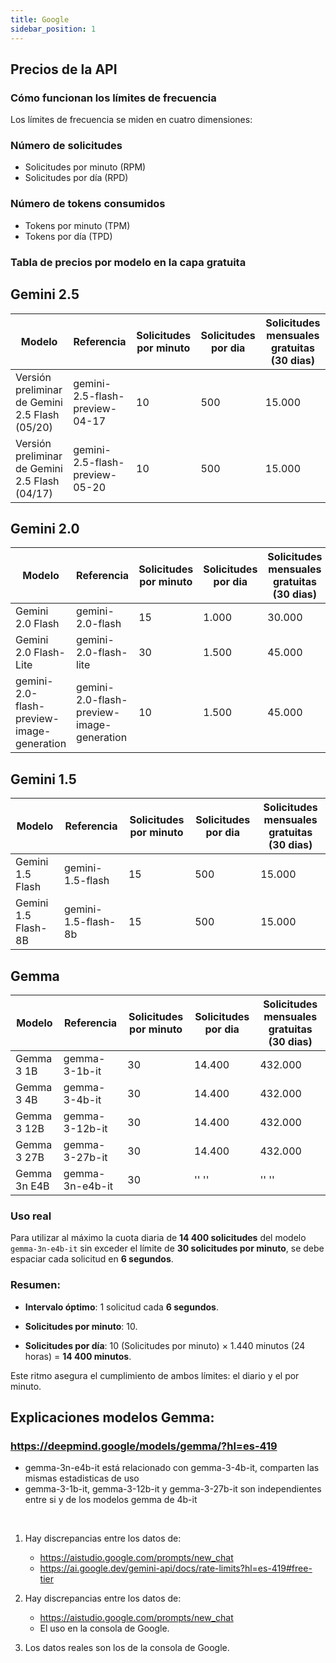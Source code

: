 ```yaml
---
title: Google
sidebar_position: 1
---
```


## Precios de la API

### Cómo funcionan los límites de frecuencia
Los límites de frecuencia se miden en cuatro dimensiones:

### Número de solicitudes
- Solicitudes por minuto (RPM)
- Solicitudes por día (RPD)

### Número de tokens consumidos
- Tokens por minuto (TPM)
- Tokens por día (TPD)

### Tabla de precios por modelo en la capa gratuita

## Gemini 2.5
| Modelo                                            | Referencia | Solicitudes por minuto |  Solicitudes por dia | Solicitudes mensuales gratuitas (30 dias) | 
|--|--|--|--|--|
| Versión preliminar de Gemini 2.5 Flash (05/20)    | gemini-2.5-flash-preview-04-17            | 10 | 500    | 15.000  | 
| Versión preliminar de Gemini 2.5 Flash (04/17)    | gemini-2.5-flash-preview-05-20            | 10 | 500    | 15.000  | 

## Gemini 2.0
| Modelo                                            | Referencia | Solicitudes por minuto |  Solicitudes por dia | Solicitudes mensuales gratuitas (30 dias) | 
|--|--|--|--|--|
| Gemini 2.0 Flash                                  | gemini-2.0-flash                           | 15 | 1.000  | 30.000  | 
| Gemini 2.0 Flash-Lite                             | gemini-2.0-flash-lite                      | 30 | 1.500  | 45.000  | 
| gemini-2.0-flash-preview-image-generation         | gemini-2.0-flash-preview-image-generation  | 10 | 1.500  | 45.000  | 

## Gemini 1.5
| Modelo                                            | Referencia | Solicitudes por minuto |  Solicitudes por dia | Solicitudes mensuales gratuitas (30 dias) |
|--|--|--|--|--|
| Gemini 1.5 Flash                                  | gemini-1.5-flash                           | 15 | 500    | 15.000  |
| Gemini 1.5 Flash-8B                               | gemini-1.5-flash-8b                        | 15 | 500    | 15.000  |

## Gemma
| Modelo                                            | Referencia | Solicitudes por minuto |  Solicitudes por dia | Solicitudes mensuales gratuitas (30 dias) |
|--|--|--|--|--|
| Gemma 3 1B                                        | gemma-3-1b-it                              | 30 | 14.400 | 432.000 |
| Gemma 3 4B                                       | gemma-3-4b-it                              | 30 | 14.400 | 432.000 |  
| Gemma 3 12B                                       | gemma-3-12b-it                             | 30 | 14.400 | 432.000 |  
| Gemma 3 27B                                       | gemma-3-27b-it                             | 30 | 14.400 | 432.000 |  
| Gemma 3n E4B                                      | gemma-3n-e4b-it                            | 30 | '' '' | '' '' |  

### Uso real

Para utilizar al máximo la cuota diaria de **14 400 solicitudes** del modelo `gemma-3n-e4b-it` sin exceder el límite de **30 solicitudes por minuto**, se debe espaciar cada solicitud en **6 segundos**.

### Resumen:

* **Intervalo óptimo**: 1 solicitud cada **6 segundos**.

* **Solicitudes por minuto**: 10.

* **Solicitudes por día**: 10 (Solicitudes por minuto) × 1.440 minutos (24 horas) = **14 400 minutos**.

Este ritmo asegura el cumplimiento de ambos límites: el diario y el por minuto.

## Explicaciones modelos Gemma:

### https://deepmind.google/models/gemma/?hl=es-419

- gemma-3n-e4b-it está relacionado con gemma-3-4b-it, comparten las mismas estadisticas de uso
- gemma-3-1b-it, gemma-3-12b-it y gemma-3-27b-it son independientes entre si y de los modelos gemma de 4b-it

<br/>

1. Hay discrepancias entre los datos de:
    - https://aistudio.google.com/prompts/new_chat
    - https://ai.google.dev/gemini-api/docs/rate-limits?hl=es-419#free-tier

2. Hay discrepancias entre los datos de:
    - https://aistudio.google.com/prompts/new_chat
    - El uso en la consola de Google.

3. Los datos reales son los de la consola de Google.

